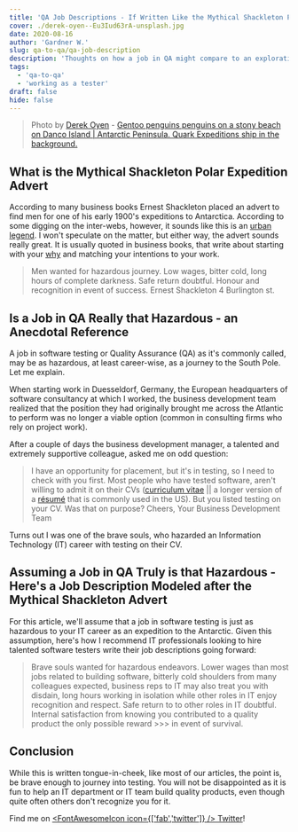 ```yaml
---
title: 'QA Job Descriptions - If Written Like the Mythical Shackleton Polar Expedition Advert'
cover: ./derek-oyen--Eu3Iud63rA-unsplash.jpg
date: 2020-08-16
author: 'Gardner W.'
slug: qa-to-qa/qa-job-description
description: 'Thoughts on how a job in QA might compare to an exploration to Antarctica'
tags:
  - 'qa-to-qa'
  - 'working as a tester'
draft: false
hide: false
---
```


> Photo by [Derek Oyen](https://unsplash.com/@goosegrease) - [Gentoo penguins penguins on a stony beach on Danco Island | Antarctic Peninsula. Quark Expeditions ship in the background.](https://unsplash.com/photos/-Eu3Iud63rA)

## What is the Mythical Shackleton Polar Expedition Advert

According to many business books Ernest Shackleton placed an advert to find men for one of his early 1900's expeditions to Antarctica. According to some digging on the inter-webs, however, it sounds like this is an [urban legend](https://www.smithsonianmag.com/smart-news/shackleton-probably-never-took-out-an-ad-seeking-men-for-a-hazardous-journey-5552379/). I won't speculate on the matter, but either way, the advert sounds really great. It is usually quoted in business books, that write about starting with your [why](https://www.amazon.com/dp/B074VF6ZLM/ref=cm_sw_em_r_mt_dp_IGGoFbWCET929) and matching your intentions to your work.  

> Men wanted for hazardous journey. Low wages, bitter cold, long hours of complete darkness. Safe return doubtful. Honour and recognition in event of success. Ernest Shackleton    4 Burlington st.

## Is a Job in QA Really that Hazardous - an Anecdotal Reference

A job in software testing or Quality Assurance (QA) as it's commonly called, may be as hazardous, at least career-wise, as a journey to the South Pole. Let me explain. 

When starting work in Duesseldorf, Germany, the European headquarters of software consultancy at which I worked, the business development team realized that the position they had originally brought me across the Atlantic to perform was no longer a viable option (common in consulting firms who rely on project work). 

After a couple of days the business development manager, a talented and extremely supportive colleague, asked me on odd question: 

> I have an opportunity for placement, but it's in testing, so I need to check with you first. Most people who have tested software, aren't willing to admit it on their CVs ([curriculum vitae](https://en.wikipedia.org/wiki/Curriculum_vitae) || a longer version of a [résumé](https://en.wikipedia.org/wiki/R%C3%A9sum%C3%A9) that is commonly used in the US). But you listed testing on your CV. Was that on purpose? Cheers, Your Business Development Team

Turns out I was one of the brave souls, who hazarded an Information Technology (IT) career with testing on their CV.

## Assuming a Job in QA Truly is that Hazardous - Here's a Job Description Modeled after the Mythical Shackleton Advert

For this article, we'll assume that a job in software testing is just as hazardous to your IT career as an expedition to the Antarctic. Given this assumption, here's how I recommend IT professionals looking to hire talented software testers write their job descriptions going forward: 

> Brave souls wanted for hazardous endeavors. Lower wages than most jobs related to building software, bitterly cold shoulders from many colleagues expected, business reps to IT may also treat you with disdain, long hours working in isolation while other roles in IT enjoy recognition and respect. Safe return to to other roles in IT doubtful. Internal satisfaction from knowing you contributed to a quality product the only possible reward >>> in event of survival. 

## Conclusion

While this is written tongue-in-cheek, like most of our articles, the point is, be brave enough to journey into testing. You will not be disappointed as it is fun to help an IT department or IT team build quality products, even though quite often others don't recognize you for it. 

Find me on [<FontAwesomeIcon icon={['fab','twitter']} /> Twitter](https://twitter.com/gxwheel152)! 
